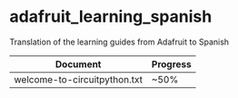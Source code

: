 # adafruit_learning_spanish
Translation of the learning guides from Adafruit to Spanish

|Document|Progress|
|--------|--------|
|welcome-to-circuitpython.txt|~50%|
